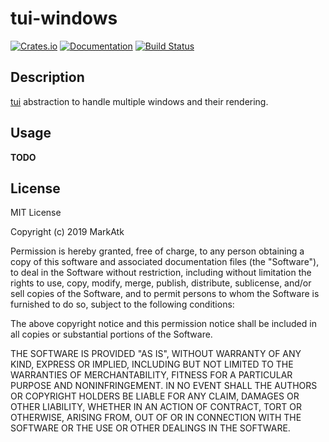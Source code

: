 # tui-windows

[![Crates.io](https://img.shields.io/crates/v/tui-windows.svg)](https://crates.io/crates/tui-windows)
[![Documentation](https://docs.rs/tui-windows/badge.svg)](https://docs.rs/crate/tui-windows)
[![Build Status](https://travis-ci.org/markatk/tui-windows.svg?branch=master)](https://travis-ci.org/markatk/tui-windows)

## Description

[tui](https://crates.io/crates/tui) abstraction to handle multiple windows and their rendering.

## Usage

**TODO**

## License

MIT License

Copyright (c) 2019 MarkAtk

Permission is hereby granted, free of charge, to any person obtaining a copy
of this software and associated documentation files (the "Software"), to deal
in the Software without restriction, including without limitation the rights
to use, copy, modify, merge, publish, distribute, sublicense, and/or sell
copies of the Software, and to permit persons to whom the Software is
furnished to do so, subject to the following conditions:

The above copyright notice and this permission notice shall be included in all
copies or substantial portions of the Software.

THE SOFTWARE IS PROVIDED "AS IS", WITHOUT WARRANTY OF ANY KIND, EXPRESS OR
IMPLIED, INCLUDING BUT NOT LIMITED TO THE WARRANTIES OF MERCHANTABILITY,
FITNESS FOR A PARTICULAR PURPOSE AND NONINFRINGEMENT. IN NO EVENT SHALL THE
AUTHORS OR COPYRIGHT HOLDERS BE LIABLE FOR ANY CLAIM, DAMAGES OR OTHER
LIABILITY, WHETHER IN AN ACTION OF CONTRACT, TORT OR OTHERWISE, ARISING FROM,
OUT OF OR IN CONNECTION WITH THE SOFTWARE OR THE USE OR OTHER DEALINGS IN THE
SOFTWARE.

